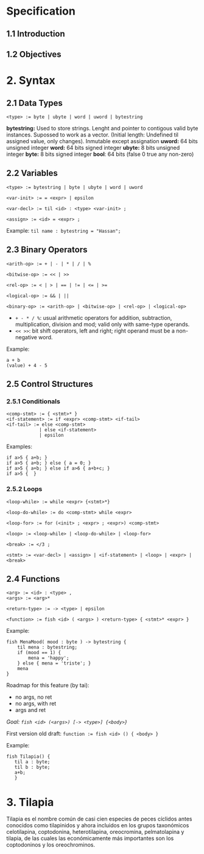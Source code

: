 # Specification

## 1.1 Introduction

## 1.2 Objectives

# 2. Syntax

## 2.1 Data Types

```<type> := byte | ubyte | word | uword | bytestring```

**bytestring:** Used to store strings. Lenght and pointer to contigous valid byte instances. Supossed to work as a vector. (Initial length: Undefined til assigned value, only changes). Inmutable except assignation
**uword:** 64 bits unsigned integer
**word:** 64 bits signed integer
**ubyte:** 8 bits unsigned integer
**byte:** 8 bits signed integer
**bool**: 64 bits (false 0 true any non-zero)

## 2.2 Variables

```
<type> := bytestring | byte | ubyte | word | uword

<var-init> := = <expr> | epsilon

<var-decl> := til <id> : <type> <var-init> ;

<assign> := <id> = <expr> ;
```

Example:
```til name : bytestring = "Hassan";```

## 2.3 Binary Operators

```
<arith-op> := + | - | * | / | %

<bitwise-op> := << | >>

<rel-op> := < | > | == | != | <= | >=

<logical-op> := && | ||

<binary-op> := <arith-op> | <bitwise-op> | <rel-op> | <logical-op>
```

- `+ - * / %`: usual arithmetic operators for addition, subtraction, multiplication, division and mod; valid only with same-type operands.
- `<< >>`: bit shift operators, left and right; right operand must be a non-negative word.


Example:
```
a + b
(value) + 4 - 5

```

## 2.5 Control Structures
### 2.5.1 Conditionals

```
<comp-stmt> := { <stmt>* }
<if-statement> := if <expr> <comp-stmt> <if-tail>
<if-tail> := else <comp-stmt>
            | else <if-statement>
            | epsilon
```

Examples:
```
if a>5 { a+b; }
if a>5 { a+b; } else { a = 0; }
if a>5 { a+b; } else if a>6 { a+b+c; }
if a>5 {  }
```


### 2.5.2 Loops

```
<loop-while> := while <expr> {<stmt>*}

<loop-do-while> := do <comp-stmt> while <expr>

<loop-for> := for (<init> ; <expr> ; <expr>) <comp-stmt>

<loop> := <loop-while> | <loop-do-while> | <loop-for>

<break> := </3 ;

<stmt> := <var-decl> | <assign> | <if-statement> | <loop> | <expr> | <break>
```


## 2.4 Functions

```
<arg> := <id> : <type> ,
<args> := <arg>*

<return-type> := -> <type> | epsilon

<function> := fish <id> ( <args> ) <return-type> { <stmt>* <expr> }
```

Example:
```
fish MenaMood( mood : byte ) -> bytestring {
    til mena : bytestring;
    if (mood == 1) {
        mena = 'happy';
    } else { mena = 'triste'; }
    mena
}
```

Roadmap for this feature (by tai):
- no args, no ret
- no args, with ret
- args and ret

_Goal: `fish <id> (<args>) [-> <type>] {<body>}`_

First version old draft:
```function := fish <id> () { <body> }```

Example:
 ```
fish Tilapia() {
    til a : byte;
    til b : byte;
    a+b;
    }
```


# 3. Tilapia

Tilapia es el nombre común de casi cien especies de peces cíclidos antes conocidos como tilapinidos y ahora incluidos en los grupos taxonómicos celotilapina, coptodonina, heterotilapina, oreocromina, pelmatolapina y tilapia, de las cuales las económicamente más importantes son los coptodoninos y los oreochrominos.
